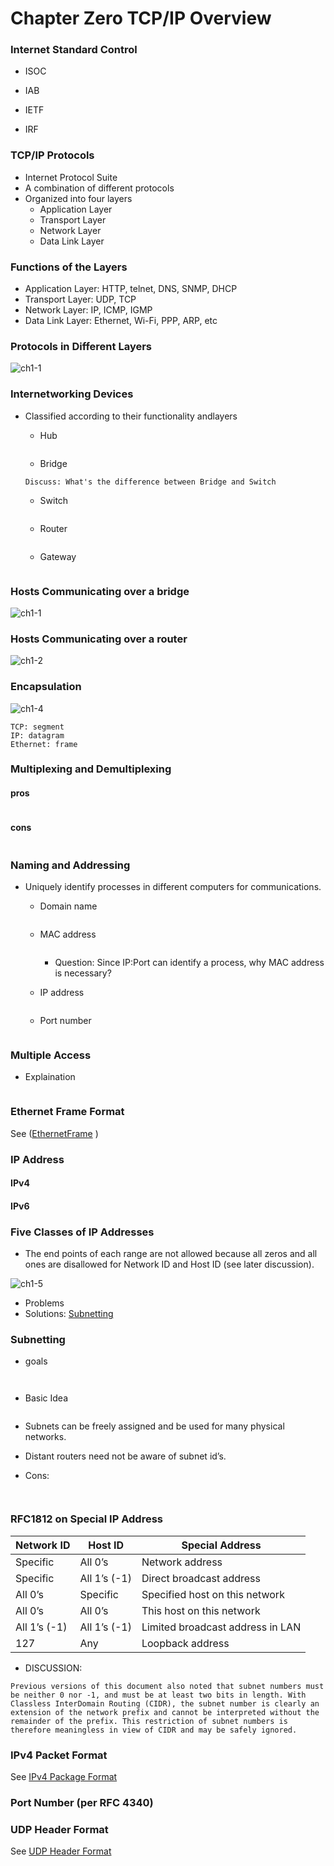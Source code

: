Chapter Zero TCP/IP Overview 
====

### Internet Standard Control

- ISOC

- IAB

- IETF

- IRF

### TCP/IP Protocols

- Internet Protocol Suite
- A combination of different protocols 
- Organized into four layers
  - Application Layer
  - Transport Layer
  - Network Layer
  - Data Link Layer

### Functions of the Layers

- Application Layer: HTTP, telnet, DNS, SNMP, DHCP
- Transport Layer: UDP, TCP
- Network Layer: IP, ICMP, IGMP
- Data Link Layer: Ethernet, Wi-Fi, PPP, ARP, etc

### Protocols in Different Layers

![ch1-1](sources/ch1-1.png)

### Internetworking Devices

- Classified according to their functionality andlayers

  - Hub

  ```
  
  ```

  - Bridge

  ```
  Discuss: What's the difference between Bridge and Switch
  ```

  - Switch
  ```
  
  ```
  - Router
  ```
  
  ```
  - Gateway
  ```
  
  ```

### Hosts Communicating over a bridge

![ch1-1](sources/ch1-2.png)



### Hosts Communicating over a router

![ch1-2](sources/ch1-2.png)

### Encapsulation
![ch1-4](sources/ch1-4.png)

```
TCP: segment
IP: datagram
Ethernet: frame
```

### Multiplexing and Demultiplexing

#### pros

```

```

#### cons

````

````

### Naming and Addressing

- Uniquely identify processes in different computers for communications.

  - Domain name

    ```
    
    ```

  - MAC address

    ```
    
    ```

    - Question: Since IP:Port can identify a process, why MAC address is necessary?

  - IP address

    ```
    
    ```

  - Port number

    ```
    
    ```

### Multiple Access

- Explaination

  ```
  
  ```

### Ethernet Frame Format

See ([EthernetFrame](Format.md) )

### IP Address

#### IPv4

#### IPv6

### Five Classes of IP Addresses

- The end points of each range are not allowed because all zeros and all ones are disallowed for Network ID and Host ID (see later discussion).

![ch1-5](sources/ch1-5.png)



- Problems
- Solutions: [Subnetting](#subnetting)

### Subnetting

- goals

```
  
```
- Basic Idea
```

```
- Subnets can be freely assigned and be used for many physical networks. 
- Distant routers need not be aware of subnet id’s. 

- Cons:

```
  
```

### RFC1812 on Special IP Address

| Network ID   | Host ID      | Special Address                  |
| ------------ | ------------ | -------------------------------- |
| Specific     | All 0’s      | Network address                  |
| Specific     | All 1’s (-1) | Direct broadcast address         |
| All 0’s      | Specific     | Specified host on this network   |
| All 0’s      | All 0’s      | This host on this network        |
| All 1’s (-1) | All 1’s (-1) | Limited broadcast address in LAN |
| 127          | Any          | Loopback address                 |

- DISCUSSION: 

```
Previous versions of this document also noted that subnet numbers must be neither 0 nor -1, and must be at least two bits in length. With Classless InterDomain Routing (CIDR), the subnet number is clearly an extension of the network prefix and cannot be interpreted without the remainder of the prefix. This restriction of subnet numbers is therefore meaningless in view of CIDR and may be safely ignored.
```

### IPv4 Packet Format

See [IPv4 Package Format](Format.md)

### Port Number (per RFC 4340)

### UDP Header Format

See [UDP Header Format](Format.md)

